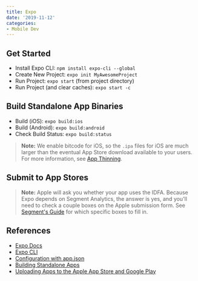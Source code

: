 ```yaml
---
title: Expo
date: '2019-11-12'
categories:
- Mobile Dev
---
```


## Get Started

- Install Expo CLI: `npm install expo-cli --global`
- Create New Project: `expo init MyAwesomeProject`
- Run Project: `expo start` (from project directory)
- Run Project (and clear caches): `expo start -c`

## Build Standalone App Binaries

- Build (iOS): `expo build:ios`
- Build (Android): `expo build:android`
- Check Build Status: `expo build:status`

> **Note:** We enable bitcode for iOS, so the `.ipa` files for iOS are much larger than the eventual App Store download available to your users. For more information, see [App Thinning](https://developer.apple.com/library/content/documentation/IDEs/Conceptual/AppDistributionGuide/AppThinning/AppThinning.html).

## Submit to App Stores

> **Note:** Apple will ask you whether your app uses the IDFA. Because Expo depends on Segment Analytics, the answer is yes, and you'll need to check a couple boxes on the Apple submission form. See [Segment's Guide](https://segment.com/docs/sources/mobile/ios/quickstart/#step-5-submitting-to-the-app-store) for which specific boxes to fill in.

## References

- [Expo Docs](https://docs.expo.io/versions/latest/)
- [Expo CLI](https://docs.expo.io/versions/latest/workflow/expo-cli/)
- [Configuration with app.json](https://docs.expo.io/versions/latest/workflow/configuration/)
- [Building Standalone Apps](https://docs.expo.io/versions/latest/distribution/building-standalone-apps/)
- [Uploading Apps to the Apple App Store and Google Play](https://docs.expo.io/versions/latest/distribution/uploading-apps/)
